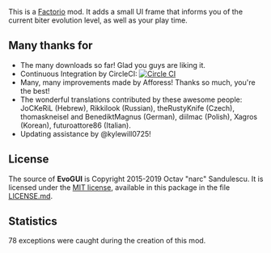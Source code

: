 This is a [Factorio](http://www.factorio.com/) mod. It adds a small UI frame
that informs you of the current biter evolution level, as well as your play
time.


## Many thanks for ##

* The many downloads so far! Glad you guys are liking it.
* Continuous Integration by CircleCI: [![Circle CI](https://circleci.com/gh/narc0tiq/evoGUI.svg?style=svg)](https://circleci.com/gh/narc0tiq/evoGUI)
* Many, many improvements made by Afforess! Thanks so much, you're the best!
* The wonderful translations contributed by these awesome people:
    JoCKeRiL (Hebrew), Rikkilook (Russian), theRustyKnife (Czech),
    thomaskneisel and BenediktMagnus (German), diilmac (Polish),
    Xagros (Korean), futuroattore86 (Italian).
* Updating assistance by @kylewill0725!


## License ##

The source of **EvoGUI** is Copyright 2015-2019 Octav "narc" Sandulescu. It
is licensed under the [MIT license][mit], available in this package in the file
[LICENSE.md](LICENSE.md).

[mit]: http://opensource.org/licenses/mit-license.html


## Statistics ##

78 exceptions were caught during the creation of this mod.
